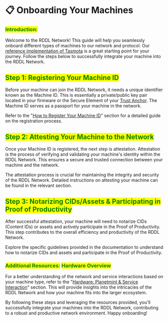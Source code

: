 # 📋 Onboarding Your Machines

### <mark style="color:green;">**Introduction:**</mark>&#x20;

Welcome to the RDDL Network! This guide will help you seamlessly onboard different types of machines to our network and protocol. Our [reference implementation of Tasmota](https://github.com/rddl-network/Tasmota) is a great starting point for your journey. Follow the steps below to successfully integrate your machine into the RDDL Network.

## <mark style="color:green;">**Step 1: Registering Your Machine ID**</mark>

Before your machine can join the RDDL Network, it needs a unique identifier known as the Machine ID. This is essentially a private/public key pair located in your firmware or the Secure Element of your [Trust Anchor](../rddl-compatible-devices/trust-anchor.md). The Machine ID serves as a passport for your machine in the network.

Refer to the "[How to Register Your Machine ID](how-to-register-your-machine-id/)" section for a detailed guide on the registration process.



## <mark style="color:green;">**Step 2: Attesting Your Machine to the Network**</mark>

Once your Machine ID is registered, the next step is attestation. Attestation is the process of verifying and validating your machine's identity within the RDDL Network. This ensures a secure and trusted connection between your machine and the network.

The attestation process is crucial for maintaining the integrity and security of the RDDL Network. Detailed instructions on attesting your machine can be found in the relevant section.



## <mark style="color:green;">**Step 3: Notarizing CIDs/Assets & Participating in Proof of Productivity**</mark>

After successful attestation, your machine will need to notarize CIDs (Content IDs) or assets and actively participate in the Proof of Productivity. This step contributes to the overall efficiency and productivity of the RDDL Network.

Explore the specific guidelines provided in the documentation to understand how to notarize CIDs and assets and participate in the Proof of Productivity.



### <mark style="color:green;">**Additional Resources:**</mark> <mark style="color:green;">**Hardware Overview**</mark>

For a better understanding of the network and service interactions based on your machine type, refer to the "[Hardware: Planetmint & Service Interaction](broken-reference)" section. This will provide insights into the intricacies of the RDDL Network and how your machine fits into the larger ecosystem.

By following these steps and leveraging the resources provided, you'll successfully integrate your machines into the RDDL Network, contributing to a robust and productive network environment. Happy onboarding!



